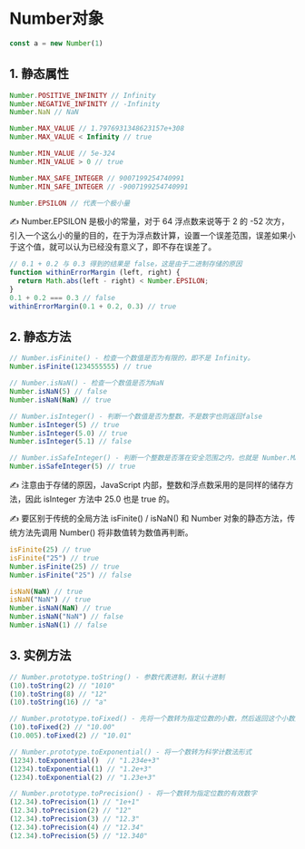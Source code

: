 # Number对象

```javascript
const a = new Number(1)
```

## 1. 静态属性

```javascript
Number.POSITIVE_INFINITY // Infinity
Number.NEGATIVE_INFINITY // -Infinity
Number.NaN // NaN

Number.MAX_VALUE // 1.7976931348623157e+308
Number.MAX_VALUE < Infinity // true

Number.MIN_VALUE // 5e-324
Number.MIN_VALUE > 0 // true

Number.MAX_SAFE_INTEGER // 9007199254740991
Number.MIN_SAFE_INTEGER // -9007199254740991

Number.EPSILON // 代表一个极小量
```

✍️ Number.EPSILON 是极小的常量，对于 64 浮点数来说等于 2 的 -52 次方，引入一个这么小的量的目的，在于为浮点数计算，设置一个误差范围，误差如果小于这个值，就可以认为已经没有意义了，即不存在误差了。

```javascript
// 0.1 + 0.2 与 0.3 得到的结果是 false，这是由于二进制存储的原因
function withinErrorMargin (left, right) {
  return Math.abs(left - right) < Number.EPSILON;
}
0.1 + 0.2 === 0.3 // false
withinErrorMargin(0.1 + 0.2, 0.3) // true
```

## 2. 静态方法

```javascript
// Number.isFinite() - 检查一个数值是否为有限的，即不是 Infinity。
Number.isFinite(1234555555) // true

// Number.isNaN() - 检查一个数值是否为NaN
Number.isNaN(5) // false
Number.isNaN(NaN) // true

// Number.isInteger() - 判断一个数值是否为整数，不是数字也则返回false
Number.isInteger(5) // true
Number.isInteger(5.0) // true
Number.isInteger(5.1) // false

// Number.isSafeInteger() - 判断一个整数是否落在安全范围之内，也就是 Number.MAX_SAFE_INTEGER 和 Number.MIN_SAFE_INTEGER
Number.isSafeInteger(5) // true
```

✍️ 注意由于存储的原因，JavaScript 内部，整数和浮点数采用的是同样的储存方法，因此 isInteger 方法中 25.0 也是 true 的。

✍️ 要区别于传统的全局方法 isFinite() / isNaN() 和 Number 对象的静态方法，传统方法先调用 Number() 将非数值转为数值再判断。

```javascript
isFinite(25) // true
isFinite("25") // true
Number.isFinite(25) // true
Number.isFinite("25") // false

isNaN(NaN) // true
isNaN("NaN") // true
Number.isNaN(NaN) // true
Number.isNaN("NaN") // false
Number.isNaN(1) // false
```

## 3. 实例方法

```javascript
// Number.prototype.toString() - 参数代表进制，默认十进制
(10).toString(2) // "1010"
(10).toString(8) // "12"
(10).toString(16) // "a"

// Number.prototype.toFixed() - 先将一个数转为指定位数的小数，然后返回这个小数对应的字符串
(10).toFixed(2) // "10.00"
(10.005).toFixed(2) // "10.01"

// Number.prototype.toExponential() - 将一个数转为科学计数法形式
(1234).toExponential()  // "1.234e+3"
(1234).toExponential(1) // "1.2e+3"
(1234).toExponential(2) // "1.23e+3"

// Number.prototype.toPrecision() - 将一个数转为指定位数的有效数字
(12.34).toPrecision(1) // "1e+1"
(12.34).toPrecision(2) // "12"
(12.34).toPrecision(3) // "12.3"
(12.34).toPrecision(4) // "12.34"
(12.34).toPrecision(5) // "12.340"
```

